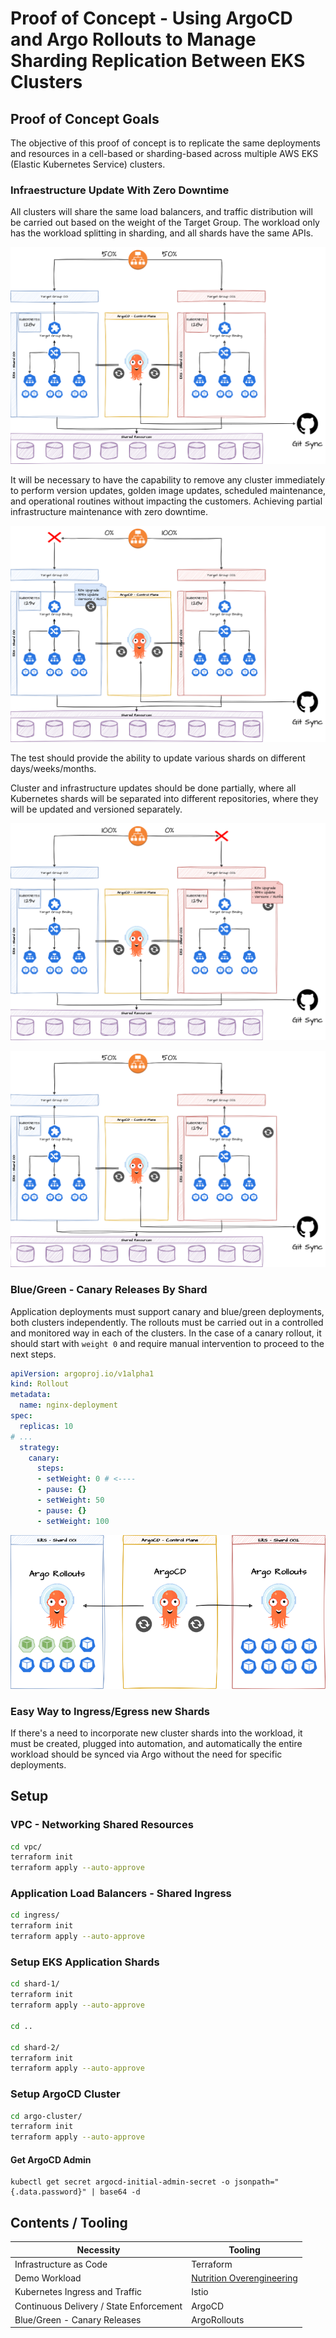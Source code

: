 # Proof of Concept - Using ArgoCD and Argo Rollouts to Manage Sharding Replication Between EKS Clusters

## Proof of Concept Goals

The objective of this proof of concept is to replicate the same deployments and resources in a cell-based or sharding-based across multiple AWS EKS (Elastic Kubernetes Service) clusters.

### Infraestructure Update With Zero Downtime 

All clusters will share the same load balancers, and traffic distribution will be carried out based on the weight of the Target Group. The workload only has the workload splitting in sharding, and all shards have the same APIs.


![Step 1](.github/images/ok.drawio.png)

It will be necessary to have the capability to remove any cluster immediately to perform version updates, golden image updates, scheduled maintenance, and operational routines without impacting the customers. Achieving partial infrastructure maintenance with zero downtime.

![Step 2](.github/images/update-1.drawio.png)

The test should provide the ability to update various shards on different days/weeks/months. 

Cluster and infrastructure updates should be done partially, where all Kubernetes shards will be separated into different repositories, where they will be updated and versioned separately.

![Step 3](.github/images/update-2.drawio.png)

![Step 4](.github/images/complete.drawio.png)


### Blue/Green - Canary Releases By Shard

Application deployments must support canary and blue/green deployments, both clusters independently. The rollouts must be carried out in a controlled and monitored way in each of the clusters. In the case of a canary rollout, it should start with `weight 0` and require manual intervention to proceed to the next steps.

```yaml
apiVersion: argoproj.io/v1alpha1
kind: Rollout
metadata:
  name: nginx-deployment
spec:
  replicas: 10
# ...
  strategy:
    canary:
      steps:
      - setWeight: 0 # <----
      - pause: {}
      - setWeight: 50
      - pause: {}
      - setWeight: 100
```

![Argo](.github/images/rollouts.drawio.png)


### Easy Way to Ingress/Egress new Shards 

If there's a need to incorporate new cluster shards into the workload, it must be created, plugged into automation, and automatically the entire workload should be synced via Argo without the need for specific deployments.

## Setup 

### VPC - Networking Shared Resources 

```bash
cd vpc/
terraform init
terraform apply --auto-approve
```

### Application Load Balancers - Shared Ingress

```bash
cd ingress/
terraform init
terraform apply --auto-approve
```

### Setup EKS Application Shards 

```bash
cd shard-1/
terraform init
terraform apply --auto-approve

cd ..

cd shard-2/
terraform init
terraform apply --auto-approve
```

### Setup ArgoCD Cluster

```bash
cd argo-cluster/
terraform init
terraform apply --auto-approve
```

#### Get ArgoCD Admin

```
kubectl get secret argocd-initial-admin-secret -o jsonpath="{.data.password}" | base64 -d
```

## Contents / Tooling

| Necessity                            | Tooling                                                            |
|--------------------------------------|-------------------------------------------------------------------|
| Infrastructure as Code               | Terraform                                                         |
| Demo Workload                        | [Nutrition Overengineering](https://github.com/msfidelis/nutrition-overengineering) |
| Kubernetes Ingress and Traffic       | Istio                                                             |
| Continuous Delivery / State Enforcement | ArgoCD                                                           |
| Blue/Green - Canary Releases | ArgoRollouts                                                         |